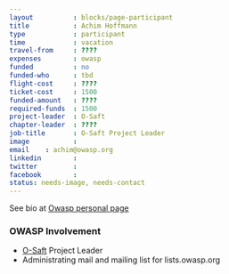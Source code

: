 ```yaml
---
layout          : blocks/page-participant
title           : Achim Hoffmann
type            : participant
time            : vacation
travel-from     : ????
expenses        : owasp
funded          : no
funded-who      : tbd
flight-cost     : ????
ticket-cost     : 1500
funded-amount   : ????
required-funds  : 1500
project-leader  : O-Saft
chapter-leader  : ????
job-title       : O-Saft Project Leader
image           : 
email    : achim@owasp.org
linkedin        :
twitter         :
facebook        :
status: needs-image, needs-contact
---
```


See bio at [Owasp personal page](https://www.owasp.org/index.php/User:Achim)


### OWASP Involvement

* [O-Saft](https://www.owasp.org/index.php/O-Saft) Project Leader
* Administrating mail and mailing list for lists.owasp.org
